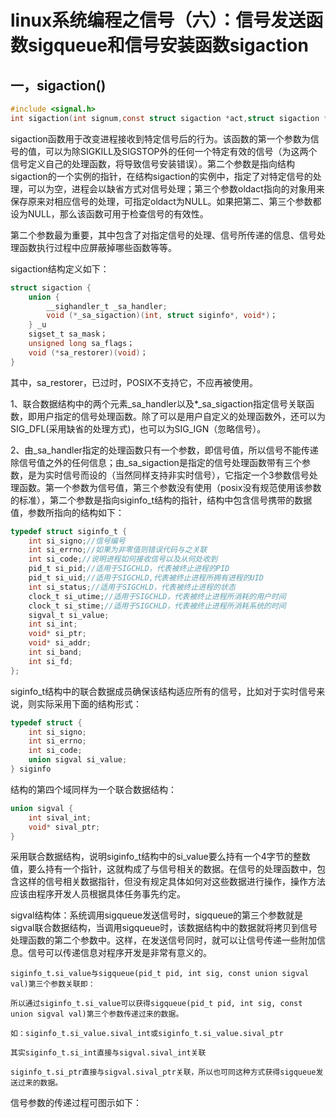 # linux系统编程之信号（六）：信号发送函数sigqueue和信号安装函数sigaction


## 一，sigaction()

```c
#include <signal.h> 
int sigaction(int signum,const struct sigaction *act,struct sigaction *oldact));
```

sigaction函数用于改变进程接收到特定信号后的行为。该函数的第一个参数为信号的值，可以为除SIGKILL及SIGSTOP外的任何一个特定有效的信号（为这两个信号定义自己的处理函数，将导致信号安装错误）。第二个参数是指向结构sigaction的一个实例的指针，在结构sigaction的实例中，指定了对特定信号的处理，可以为空，进程会以缺省方式对信号处理；第三个参数oldact指向的对象用来保存原来对相应信号的处理，可指定oldact为NULL。如果把第二、第三个参数都设为NULL，那么该函数可用于检查信号的有效性。

第二个参数最为重要，其中包含了对指定信号的处理、信号所传递的信息、信号处理函数执行过程中应屏蔽掉哪些函数等等。

sigaction结构定义如下：

```c
struct sigaction {
    union {
        __sighandler_t _sa_handler;
        void (*_sa_sigaction)(int, struct siginfo*, void*)；
    } _u
    sigset_t sa_mask；
    unsigned long sa_flags；
    void (*sa_restorer)(void)；
}
```
其中，sa_restorer，已过时，POSIX不支持它，不应再被使用。

1、联合数据结构中的两个元素_sa_handler以及*_sa_sigaction指定信号关联函数，即用户指定的信号处理函数。除了可以是用户自定义的处理函数外，还可以为SIG_DFL(采用缺省的处理方式)，也可以为SIG_IGN（忽略信号）。

2、由_sa_handler指定的处理函数只有一个参数，即信号值，所以信号不能传递除信号值之外的任何信息；由_sa_sigaction是指定的信号处理函数带有三个参数，是为实时信号而设的（当然同样支持非实时信号），它指定一个3参数信号处理函数。第一个参数为信号值，第三个参数没有使用（posix没有规范使用该参数的标准），第二个参数是指向siginfo_t结构的指针，结构中包含信号携带的数据值，参数所指向的结构如下：

```c
typedef struct siginfo_t {
    int si_signo;//信号编号
    int si_errno;//如果为非零值则错误代码与之关联
    int si_code;//说明进程如何接收信号以及从何处收到
    pid_t si_pid;//适用于SIGCHLD，代表被终止进程的PID
    pid_t si_uid;//适用于SIGCHLD,代表被终止进程所拥有进程的UID
    int si_status;//适用于SIGCHLD，代表被终止进程的状态
    clock_t si_utime;//适用于SIGCHLD，代表被终止进程所消耗的用户时间
    clock_t si_stime;//适用于SIGCHLD，代表被终止进程所消耗系统的时间
    sigval_t si_value;
    int si_int;
    void* si_ptr;
    void* si_addr;
    int si_band;
    int si_fd;
};
```

siginfo_t结构中的联合数据成员确保该结构适应所有的信号，比如对于实时信号来说，则实际采用下面的结构形式：

```c
typedef struct {
    int si_signo;
    int si_errno;
    int si_code;
    union sigval si_value;
} siginfo

```

结构的第四个域同样为一个联合数据结构：

```c
union sigval {
    int sival_int;
    void* sival_ptr;
}
```
采用联合数据结构，说明siginfo_t结构中的si_value要么持有一个4字节的整数值，要么持有一个指针，这就构成了与信号相关的数据。在信号的处理函数中，包含这样的信号相关数据指针，但没有规定具体如何对这些数据进行操作，操作方法应该由程序开发人员根据具体任务事先约定。

sigval结构体：系统调用sigqueue发送信号时，sigqueue的第三个参数就是sigval联合数据结构，当调用sigqueue时，该数据结构中的数据就将拷贝到信号处理函数的第二个参数中。这样，在发送信号同时，就可以让信号传递一些附加信息。信号可以传递信息对程序开发是非常有意义的。

`siginfo_t.si_value与sigqueue(pid_t pid, int sig, const union sigval val)第三个参数关联即：`

`所以通过siginfo_t.si_value可以获得sigqueue(pid_t pid, int sig, const union sigval val)第三个参数传递过来的数据。`

`如：siginfo_t.si_value.sival_int或siginfo_t.si_value.sival_ptr`

`其实siginfo_t.si_int直接与sigval.sival_int关联`

`siginfo_t.si_ptr直接与sigval.sival_ptr关联，所以也可同这种方式获得sigqueue发送过来的数据。`


信号参数的传递过程可图示如下：